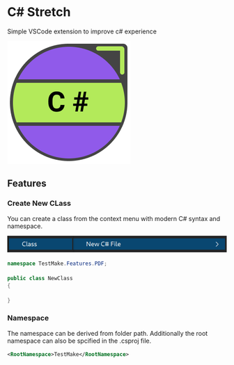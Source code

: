 # C# Stretch

Simple VSCode extension to improve c# experience

![C# Stretch logo](/assets/logo.png "C# Stretch logo")

## Features

### Create New CLass

You can create a class from the context menu with modern C# syntax and namespace.

![Screenshot](/assets/screenshot.png "Screenshot")

```csharp
namespace TestMake.Features.PDF;

public class NewClass
{
    
}
```

### Namespace

The namespace can be derived from folder path.
Additionally the root namespace can also be spcified in the .csproj file.

```xml
<RootNamespace>TestMake</RootNamespace>
```
